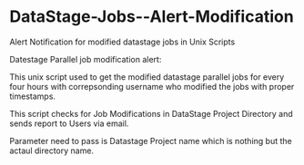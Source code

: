 # DataStage-Jobs--Alert-Modification
Alert Notification for modified datastage jobs in Unix Scripts

Datestage Parallel job modification alert:

This unix script used to get the modified datastage parallel jobs for every four hours with correpsonding username who modified the jobs with proper timestamps.

This script checks for Job Modifications in DataStage Project Directory and sends report to Users via email.

Parameter need to pass is Datastage Project name which is nothing but the actaul directory name.
